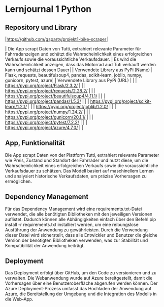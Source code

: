 ﻿# Lernjournal 1 Python

## Repository und Library

|https://github.com/gsparty/projekt1-bike-scraper| 

| Die App scrapt Daten von Tutti, extrahiert relevante Parameter für Fahrradanzeigen und schätzt die Wahrscheinlichkeit eines erfolgreichen Verkaufs sowie die voraussichtliche Verkaufsdauer. | 
Es wird die Wahrscheinlichkeit anzeigen, dass das Motorrad aud Tuti verkauft werden kann und schätzt dessen Dauer|
| Verwendete Library aus PyPi (Name) |
Flask, requests, beautifulsoup4, pandas, scikit-learn, joblib, numpy, gunicorn, pytest, azure|
| Verwendete Library aus PyPi (URL) | |
| https://pypi.org/project/Flask/2.3.2/ | | 
| https://pypi.org/project/requests/2.28.2/ | | 
| https://pypi.org/project/beautifulsoup4/4.11.1/ | | 
| https://pypi.org/project/pandas/1.5.3/ | | 
| https://pypi.org/project/scikit-learn/1.2.1/ | | 
| https://pypi.org/project/joblib/1.2.0/ | | 
| https://pypi.org/project/numpy/1.24.2/ | |
| https://pypi.org/project/gunicorn/20.1.1/ | | 
| https://pypi.org/project/pytest/7.2.2/ | | 
| https://pypi.org/project/azure/4.7.0/ | |

## App, Funktionalität

Die App scrapt Daten von der Plattform Tutti, extrahiert relevante Parameter wie Preis, Zustand und Standort der Fahrräder und nutzt diese, um die Wahrscheinlichkeit eines erfolgreichen Verkaufs sowie die voraussichtliche Verkaufsdauer zu schätzen. Das Modell basiert auf maschinellem Lernen und analysiert historische Verkaufsdaten, um präzise Vorhersagen zu ermöglichen. 

## Dependency Management

Für das Dependency Management wird eine requirements.txt-Datei verwendet, die alle benötigten Bibliotheken mit den jeweiligen Versionen auflistet. Dadurch können alle Abhängigkeiten einfach über den Befehl pip install -r requirements.txt installiert werden, um eine reibungslose Ausführung der Anwendung zu gewährleisten. Durch die Verwendung dieser Datei wird sicherstellt, dass alle Entwickler und Benutzer die gleiche Version der benötigten Bibliotheken verwenden, was zur Stabilität und Kompatibilität der Anwendung beiträgt.

## Deployment

Das Deployment erfolgt über GitHub, um den Code zu versionieren und zu verwalten. Die Webanwendung wurde auf Azure bereitgestellt, damit die Vorhersagen über eine Benutzeroberfläche abgerufen werden können. Der Azure Deployment-Prozess umfasst das Hochladen der Anwendung auf Azure, die Bereitstellung der Umgebung und die Integration des Modells in die Web-App.


